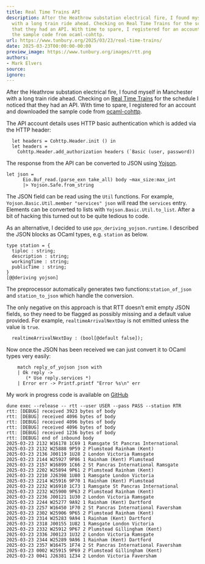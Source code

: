 ```yaml
---
title: Real Time Trains API
description: After the Heathrow substation electrical fire, I found myself in Manchester
  with a long train ride ahead. Checking on Real Time Trains for the schedule I noticed
  that they had an API. With time to spare, I registered for an account and downloaded
  the sample code from ocaml-cohttp.
url: https://www.tunbury.org/2025/03/23/real-time-trains/
date: 2025-03-23T00:00:00-00:00
preview_image: https://www.tunbury.org/images/rtt.png
authors:
- Mark Elvers
source:
ignore:
---
```


<p>After the Heathrow substation electrical fire, I found myself in Manchester with a long train ride ahead.  Checking on <a href="https://www.realtimetrains.co.uk">Real Time Trains</a> for the schedule I noticed that they had an API.  With time to spare, I registered for an account and downloaded the sample code from <a href="https://github.com/mirage/ocaml-cohttp">ocaml-cohttp</a>.</p>

<p>The API account details uses HTTP basic authentication which is added via the HTTP header:</p>

<div class="language-ocaml highlighter-rouge"><div class="highlight"><pre class="highlight"><code>  <span class="k">let</span> <span class="n">headers</span> <span class="o">=</span> <span class="nn">Cohttp</span><span class="p">.</span><span class="nn">Header</span><span class="p">.</span><span class="n">init</span> <span class="bp">()</span> <span class="k">in</span>
  <span class="k">let</span> <span class="n">headers</span> <span class="o">=</span>
    <span class="nn">Cohttp</span><span class="p">.</span><span class="nn">Header</span><span class="p">.</span><span class="n">add_authorization</span> <span class="n">headers</span> <span class="p">(</span><span class="nt">`Basic</span> <span class="p">(</span><span class="n">user</span><span class="o">,</span> <span class="n">password</span><span class="p">))</span>
</code></pre></div></div>

<p>The response from the API can be converted to JSON using <a href="https://github.com/ocaml-community/yojson">Yojson</a>.</p>

<div class="language-ocaml highlighter-rouge"><div class="highlight"><pre class="highlight"><code><span class="k">let</span> <span class="n">json</span> <span class="o">=</span>
      <span class="nn">Eio</span><span class="p">.</span><span class="nn">Buf_read</span><span class="p">.(</span><span class="n">parse_exn</span> <span class="n">take_all</span><span class="p">)</span> <span class="n">body</span> <span class="o">~</span><span class="n">max_size</span><span class="o">:</span><span class="n">max_int</span>
      <span class="o">|&gt;</span> <span class="nn">Yojson</span><span class="p">.</span><span class="nn">Safe</span><span class="p">.</span><span class="n">from_string</span>
</code></pre></div></div>

<p>The JSON field can be read using the <code class="language-plaintext highlighter-rouge">Util</code> functions.  For example, <code class="language-plaintext highlighter-rouge">Yojson.Basic.Util.member "services" json</code> will read the <code class="language-plaintext highlighter-rouge">services</code> entry.  Elements can be converted to lists with <code class="language-plaintext highlighter-rouge">Yojson.Basic.Util.to_list</code>.  After a bit of hacking this turned out to be quite tedious to code.</p>

<p>As an alternative, I decided to use <code class="language-plaintext highlighter-rouge">ppx_deriving_yojson.runtime</code>.  I described the JSON blocks as OCaml types, e.g. <code class="language-plaintext highlighter-rouge">station</code> as below.</p>

<div class="language-ocaml highlighter-rouge"><div class="highlight"><pre class="highlight"><code><span class="k">type</span> <span class="n">station</span> <span class="o">=</span> <span class="p">{</span>
  <span class="n">tiploc</span> <span class="o">:</span> <span class="kt">string</span><span class="p">;</span>
  <span class="n">description</span> <span class="o">:</span> <span class="kt">string</span><span class="p">;</span>
  <span class="n">workingTime</span> <span class="o">:</span> <span class="kt">string</span><span class="p">;</span>
  <span class="n">publicTime</span> <span class="o">:</span> <span class="kt">string</span><span class="p">;</span>
<span class="p">}</span>
<span class="p">[</span><span class="o">@@</span><span class="n">deriving</span> <span class="n">yojson</span><span class="p">]</span>
</code></pre></div></div>

<p>The preprocessor automatically generates two functions:<code class="language-plaintext highlighter-rouge">station_of_json</code> and <code class="language-plaintext highlighter-rouge">station_to_json</code> which handle the conversion.</p>

<p>The only negative on this approach is that RTT doesn’t emit empty JSON fields, so they need to be flagged as possibly missing and a default value provided.  For example, <code class="language-plaintext highlighter-rouge">realtimeArrivalNextDay</code> is not emitted unless the value is <code class="language-plaintext highlighter-rouge">true</code>.</p>

<div class="language-ocaml highlighter-rouge"><div class="highlight"><pre class="highlight"><code>  <span class="n">realtimeArrivalNextDay</span> <span class="o">:</span> <span class="p">(</span><span class="kt">bool</span><span class="p">[</span><span class="o">@</span><span class="n">default</span> <span class="bp">false</span><span class="p">]);</span>
</code></pre></div></div>

<p>Now once the JSON has been received we can just convert it to OCaml types very easily:</p>

<div class="language-ocaml highlighter-rouge"><div class="highlight"><pre class="highlight"><code>    <span class="k">match</span> <span class="n">reply_of_yojson</span> <span class="n">json</span> <span class="k">with</span>
    <span class="o">|</span> <span class="nc">Ok</span> <span class="n">reply</span> <span class="o">-&gt;</span>
       <span class="c">(* Use reply.services *)</span>
    <span class="o">|</span> <span class="nc">Error</span> <span class="n">err</span> <span class="o">-&gt;</span> <span class="nn">Printf</span><span class="p">.</span><span class="n">printf</span> <span class="s2">"Error %s</span><span class="se">\n</span><span class="s2">"</span> <span class="n">err</span>
</code></pre></div></div>

<p>My work in progress code is available on <a href="https://github.com/mtelvers/ocaml-rtt">GitHub</a></p>

<div class="language-plaintext highlighter-rouge"><div class="highlight"><pre class="highlight"><code>dune exec --release -- rtt --user USER --pass PASS --station RTR
rtt: [DEBUG] received 3923 bytes of body
rtt: [DEBUG] received 4096 bytes of body
rtt: [DEBUG] received 4096 bytes of body
rtt: [DEBUG] received 4096 bytes of body
rtt: [DEBUG] received 1236 bytes of body
rtt: [DEBUG] end of inbound body
2025-03-23 2132 W16178 1C69 1 Ramsgate St Pancras International
2025-03-23 2132 W25888 9P59 2 Plumstead Rainham (Kent)
2025-03-23 2136 J00119 1U28 2 London Victoria Ramsgate
2025-03-23 2144 W25927 9P86 1 Rainham (Kent) Plumstead
2025-03-23 2157 W16899 1C66 2 St Pancras International Ramsgate
2025-03-23 2202 W25894 9P61 2 Plumstead Rainham (Kent)
2025-03-23 2210 J26398 1U80 1 Ramsgate London Victoria
2025-03-23 2214 W25916 9P70 1 Rainham (Kent) Plumstead
2025-03-23 2232 W16910 1C73 1 Ramsgate St Pancras International
2025-03-23 2232 W25900 9P63 2 Plumstead Rainham (Kent)
2025-03-23 2236 J00121 1U30 2 London Victoria Ramsgate
2025-03-23 2244 W25277 9A92 1 Rainham (Kent) Dartford
2025-03-23 2257 W16450 1F70 2 St Pancras International Faversham
2025-03-23 2302 W25906 9P65 2 Plumstead Rainham (Kent)
2025-03-23 2314 W25283 9A94 1 Rainham (Kent) Dartford
2025-03-23 2318 J00155 1U82 1 Ramsgate London Victoria
2025-03-23 2332 W25912 9P67 2 Plumstead Gillingham (Kent)
2025-03-23 2336 J00123 1U32 2 London Victoria Ramsgate
2025-03-23 2344 W25289 9A96 1 Rainham (Kent) Dartford
2025-03-23 2357 W16475 1F74 2 St Pancras International Faversham
2025-03-23 0002 W25915 9P69 2 Plumstead Gillingham (Kent)
2025-03-23 0041 J26381 1Z34 2 London Victoria Faversham
</code></pre></div></div>
